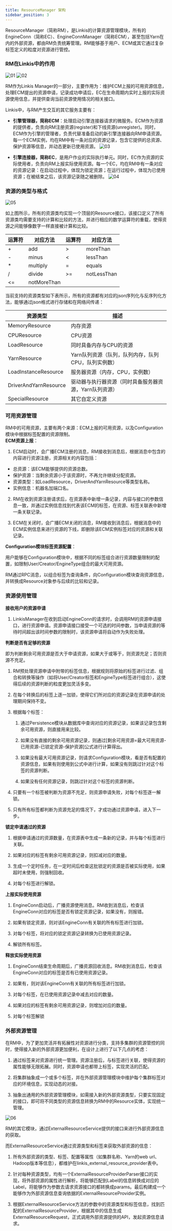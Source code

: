 ```yaml
---
title: ResourceManager 架构
sidebar_position: 3
---
```


ResourceManager（简称RM），是Linkis的计算资源管理模块，所有的EngineConn（简称EC）、EngineConnManager（简称ECM），甚至包括Yarn在内的外部资源，都由RM负责统筹管理。RM能够基于用户、ECM或其它通过复杂标签定义的粒度对资源进行管控。

### RM在Linkis中的作用

![01](/Images-zh/Architecture/rm-01.png)
![02](/Images-zh/Architecture/rm-02.png)

RM作为Linkis Manager的一部分，主要作用为：维护ECM上报的可用资源信息，处理ECM提出的资源申请，记录成功申请后，EC在生命周期内实时上报的实际资源使用信息，并提供查询当前资源使用情况的相关接口。

Linkis中，与RM产生交互的其它服务主要有：

- **引擎管理器，简称ECM**：处理启动引擎连接器请求的微服务。ECM作为资源的提供者，负责向RM注册资源(register)和下线资源(unregister)。同时，ECM作为引擎的管理者，负责代替准备启动的新引擎连接器向RM申请资源。每一个ECM实例，均在RM中有一条对应的资源记录，包含它提供的总资源、保护资源等信息，并动态更新已使用资源。
![03](/Images-zh/Architecture/rm-03.png)

- **引擎连接器，简称EC**，是用户作业的实际执行单元。同时，EC作为资源的实际使用者，负责向RM上报实际使用资源。每一个EC，均在RM中有一条对应的资源记录：在启动过程中，体现为锁定资源；在运行过程中，体现为已使用资源；在被结束之后，该资源记录随之被删除。
![04](/Images-zh/Architecture/rm-04.png)

### 资源的类型与格式

![05](/Images-zh/Architecture/rm-05.png)

如上图所示，所有的资源类均实现一个顶层的Resource接口，该接口定义了所有资源类均需要支持的计算和比较的方法，并进行相应的数学运算符的重载，使得资源之间能够像数字一样直接被计算和比较。

| 运算符 | 对应方法    | 运算符 | 对应方法    |
|--------|-------------|--------|-------------|
| \+     | add         | \>     | moreThan    |
| \-     | minus       | \<     | lessThan    |
| \*     | multiply    | =      | equals      |
| /      | divide      | \>=    | notLessThan |
| \<=    | notMoreThan |        |             |

当前支持的资源类型如下表所示，所有的资源都有对应的json序列化与反序列化方法，能够通过json格式进行存储和在网络间传递：

| 资源类型              | 描述                                                   |
|-----------------------|--------------------------------------------------------|
| MemoryResource        | 内存资源                                               |
| CPUResource           | CPU资源                                                |
| LoadResource          | 同时具备内存与CPU的资源                                |
| YarnResource          | Yarn队列资源（队列，队列内存，队列CPU，队列实例数）    |
| LoadInstanceResource  | 服务器资源（内存，CPU，实例数）                        |
| DriverAndYarnResource | 驱动器与执行器资源（同时具备服务器资源，Yarn队列资源） |
| SpecialResource       | 其它自定义资源                                         |

### 可用资源管理

RM中的可用资源，主要有两个来源：ECM上报的可用资源，以及Configuration模块中根据标签配置的资源限制。  
**ECM资源上报**：

1. ECM启动时，会广播ECM注册的消息，RM接收到消息后，根据消息中包含的内容进行资源注册，资源相关的内容包括：

- 总资源：该ECM能够提供的资源总数。
- 保护资源：当剩余资源小于该资源时，不再允许继续分配资源。
- 资源类型：如LoadResource，DriverAndYarnResource等类型名称。
- 实例信息：机器名加端口名。

2. RM在收到资源注册请求后，在资源表中新增一条记录，内容与接口的参数信息一致，并通过实例信息找到代表该ECM的标签，在资源、标签关联表中新增一条关联记录。

3. ECM在关闭时，会广播ECM关闭的消息，RM接收到消息后，根据消息中的ECM实例信息来进行资源的下线，即删除该ECM实例标签对应的资源和关联记录。

**Configuration模块标签资源配置**：

用户能够在Configuration模块中，根据不同的标签组合进行资源数量限制的配置，如限制User/Creator/EngineType组合的最大可用资源。

RM通过RPC消息，以组合标签为查询条件，向Configuration模块查询资源信息，并转换成Resource对象参与后续的比较和记录。

### 资源使用管理

**接收用户的资源申请**

1. LinkisManager在收到启动EngineConn的请求时，会调用RM的资源申请接口，进行资源申请。资源申请接口接受一个可选的时间参数，当申请资源的等待时间超出该时间参数的限制时，该资源申请将自动作为失败处理。

**判断是否有足够的资源**

即为判断剩余可用资源是否大于申请资源，如果大于或等于，则资源充足；否则资源不充足。

1. RM预处理资源申请中附带的标签信息，根据规则将原始的标签进行过滤、组合和转换等操作（如将User/Creator标签和EngineType标签进行组合），这使得后续的资源判断的粒度更加灵活多变。

2. 在每个转换后的标签上逐一加锁，使得它们所对应的资源记录在资源申请的处理期间保持不变。

3. 根据每个标签：

    1. 通过Persistence模块从数据库中查询对应的资源记录，如果该记录包含剩余可用资源，则直接用来比较。

    2. 如果没有直接的剩余可用资源记录，则通过[剩余可用资源=最大可用资源-已用资源-已锁定资源-保护资源]公式进行计算得出。

    3. 如果没有最大可用资源记录，则请求Configuration模块，看是否有配置的资源信息，如果有则使用到公式中进行计算，如果没有则跳过针对这个标签的资源判断。

    4. 如果没有任何资源记录，则跳过针对这个标签的资源判断。

4. 只要有一个标签被判断为资源不充足，则资源申请失败，对每个标签逐一解锁。

5. 只有所有标签都判断为资源充足的情况下，才成功通过资源申请，进入下一步。

**锁定申请通过的资源**

1. 根据申请通过的资源数量，在资源表中生成一条新的记录，并与每个标签进行关联。

2. 如果对应的标签有剩余可用资源记录，则扣减对应的数量。

3. 生成一个定时任务，在一定时间后检查这批锁定的资源是否被实际使用，如果超时未使用，则强制回收。

4. 对每个标签进行解锁。

**上报实际使用资源**

1. EngineConn启动后，广播资源使用消息。RM收到消息后，检查该EngineConn对应的标签是否有锁定资源记录，如果没有，则报错。

2. 如果有锁定资源，则对该EngineConn有关联的所有标签进行加锁。

3. 对每个标签，将对应的锁定资源记录转换为已使用资源记录。

4. 解锁所有标签。

**释放实际使用资源**

1. EngineConn结束生命周期后，广播资源回收消息。RM收到消息后，检查该EngineConn对应的标签是否有已使用资源记录。

2. 如果有，则对该EngineConn有关联的所有标签进行加锁。

3. 对每个标签，在已使用资源记录中减去对应的数量。

4. 如果对应的标签有剩余可用资源记录，则增加对应的数量。

5. 对每个标签解锁

### 外部资源管理

在RM中，为了更加灵活并有拓展性对资源进行分类，支持多集群的资源管控的同时，使得接入新的外部资源更加便利，在设计上进行了以下几点的考虑：

1. 通过标签来对资源进行统一管理。资源注册后，与标签进行关联，使得资源的属性能够无限拓展。同时，资源申请也都带上标签，实现灵活的匹配。

2. 将集群抽象成一个或多个标签，并在外部资源管理模块中维护每个集群标签对应的环境信息，实现动态的对接。

3. 抽象出通用的外部资源管理模块，如需接入新的外部资源类型，只要实现固定的接口，即可将不同类型的资源信息转换为RM中的Resource实体，实现统一管理。

![06](/Images-zh/Architecture/rm-06.png)

RM的其它模块，通过ExternalResourceService提供的接口来进行外部资源信息的获取。

而ExternalResourceService通过资源类型和标签来获取外部资源的信息：

1. 所有外部资源的类型、标签、配置等属性（如集群名称、Yarn的web
    url、Hadoop版本等信息），都维护在linkis\_external\_resource\_provider表中。

2. 针对每种资源类型，均有一个ExternalResourceProviderParser接口的实现，将外部资源的属性进行解析，将能够匹配到Label的信息转换成对应的Label，将能够作为参数去请求资源接口的都转换成params。最后构建成一个能够作为外部资源信息查询依据的ExternalResourceProvider实例。

3. 根据ExternalResourceService方法的参数中的资源类型和标签信息，找到匹配的ExternalResourceProvider，根据其中的信息生成ExternalResourceRequest，正式调用外部资源提供的API，发起资源信息请求。
